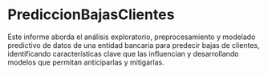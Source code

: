 # PrediccionBajasClientes
Este informe aborda el análisis exploratorio, preprocesamiento y modelado predictivo de datos de una entidad bancaria para predecir bajas de clientes, identificando características clave que las influencian y desarrollando modelos que permitan anticiparlas y mitigarlas.
